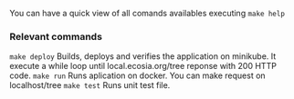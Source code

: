 You can have a quick view of all comands availables executing `make help`

### Relevant commands

`make deploy` Builds, deploys and verifies the application on minikube. It execute a while loop until local.ecosia.org/tree reponse with 200 HTTP code.
`make run` Runs aplication on docker. You can make request on localhost/tree
`make test` Runs unit test file. 
